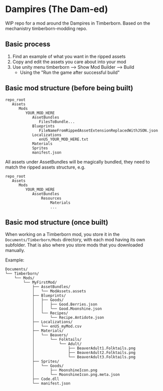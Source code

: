 # Dampires (The Dam-ed)
WIP repo for a mod around the Dampires in Timberborn. Based on the mechanistry timberborn-modding repo.

## Basic process

1. Find an example of what you want in the ripped assets
2. Copy and edit the assets you care about into your mod
3. Use unity menu timberborn --> Show Mod Builder --> Build
   * Using the "Run the game after successful build"

## Basic mod structure (before being built)
```
repo_root
   Assets
      Mods
         YOUR_MOD_HERE
            AssetBundles
               FilesToBundle...
            Blueprints
               FileNameFromRippedAssetExtensionReplacedWithJSON.json
            Localizations
               enUS_YOUR_MOD_HERE.txt
            Materials
            Sprites
            manifest.json
```

All assets under AssetBundles will be magically bundled, they need to match the ripped assets structure, e.g.

```
repo_root
   Assets
      Mods
         YOUR_MOD_HERE
            AssetBundles
                Resources
                    Materials
                    ...
```

## Basic mod structure (once built)
When working on a Timberborn mod, you store it in the `Documents/Timberborn/Mods` directory, with each mod having its own subfolder. That is also where you store mods that you downloaded manually.

Example:
```
Documents/
└── Timberborn/
    └── Mods/
        └── MyFirstMod/
            ├── AssetBundles/
            │   └── ModAssets.assets
            ├── Blueprints/
            │   ├── Goods/
            │   │   ├── Good.Berries.json
            │   │   └── Good.Moonshine.json
            │   └── Recipes/
            │       └── Recipe.Antidote.json
            ├── Localizations/
            │   └── enUS_myMod.csv
            ├── Materials/
            │   └── Beavers/
            │       └── Folktails/
            │           └── Adult/
            │               ├── BeaverAdult1.Folktails.png
            │               ├── BeaverAdult2.Folktails.png
            │               └── BeaverAdult3.Folktails.png
            ├── Sprites/
            │   └── Goods/
            │       ├── MoonshineIcon.png
            │       └── MoonshineIcon.png.meta.json
            ├── Code.dll
            └── manifest.json
```
